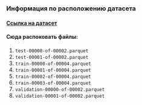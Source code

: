 ### Информация по расположению датасета

#### [Ссылка на датасет](https://huggingface.co/datasets/Sohaibsoussi/NIH-Chest-X-ray-dataset-small)

#### Сюда распоковать файлы:
1. `test-00000-of-00002.parquet`
2. `test-00001-of-00002.parquet`
3. `train-00000-of-00004.parquet`
4. `train-00001-of-00004.parquet`
5. `train-00002-of-00004.parquet`
6. `train-00003-of-00004.parquet`
7. `validation-00000-of-00002.parquet`
8. `validation-00001-of-00002.parquet`